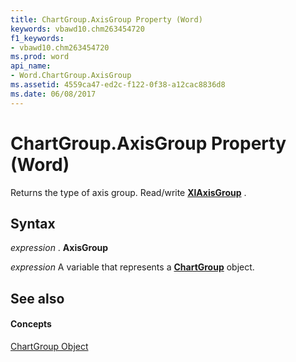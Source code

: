 ```yaml
---
title: ChartGroup.AxisGroup Property (Word)
keywords: vbawd10.chm263454720
f1_keywords:
- vbawd10.chm263454720
ms.prod: word
api_name:
- Word.ChartGroup.AxisGroup
ms.assetid: 4559ca47-ed2c-f122-0f38-a12cac8836d8
ms.date: 06/08/2017
---
```



# ChartGroup.AxisGroup Property (Word)

Returns the type of axis group. Read/write  **[XlAxisGroup](Word.xlaxisgroup.md)** .


## Syntax

 _expression_ . **AxisGroup**

 _expression_ A variable that represents a **[ChartGroup](Word.ChartGroup.md)** object.


## See also


#### Concepts


[ChartGroup Object](Word.ChartGroup.md)

